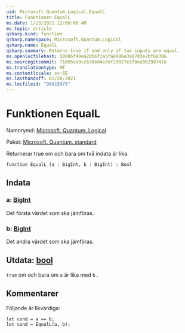```yaml
---
uid: Microsoft.Quantum.Logical.EqualL
title: Funktionen EqualL
ms.date: 1/23/2021 12:00:00 AM
ms.topic: article
qsharp.kind: function
qsharp.namespace: Microsoft.Quantum.Logical
qsharp.name: EqualL
qsharp.summary: Returns true if and only if two inputs are equal.
ms.openlocfilehash: 58086f40ea20b6f1a5fa6996e3a6703e2bf66306
ms.sourcegitcommit: 71605ea9cc630e84e7ef29027e1f0ea06299747e
ms.translationtype: MT
ms.contentlocale: sv-SE
ms.lasthandoff: 01/26/2021
ms.locfileid: "98815975"
---
```

# <a name="equall-function"></a>Funktionen EqualL

Namnrymd: [Microsoft. Quantum. Logical](xref:Microsoft.Quantum.Logical)

Paket: [Microsoft. Quantum. standard](https://nuget.org/packages/Microsoft.Quantum.Standard)


Returnerar true om och bara om två indata är lika.

```qsharp
function EqualL (a : BigInt, b : BigInt) : Bool
```


## <a name="input"></a>Indata

### <a name="a--bigint"></a>a: [BigInt](xref:microsoft.quantum.lang-ref.bigint)

Det första värdet som ska jämföras.


### <a name="b--bigint"></a>b: [BigInt](xref:microsoft.quantum.lang-ref.bigint)

Det andra värdet som ska jämföras.



## <a name="output--bool"></a>Utdata: [bool](xref:microsoft.quantum.lang-ref.bool)

`true` om och bara om `a` är lika med `b` .

## <a name="remarks"></a>Kommentarer

Följande är likvärdiga:

```qsharp
let cond = a == b;
let cond = EqualL(a, b);
```